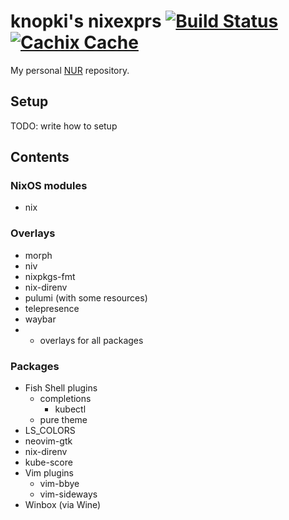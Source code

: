 # knopki's nixexprs [![Build Status](https://github.com/knopki/nixexprs/workflows/Release/badge.svg)](https://github.com/knopki/nixexprs/actions?workflow=Release) [![Cachix Cache](https://img.shields.io/badge/cachix-knopki--nixexprs-blue.svg)](https://knopki-nixexprs.cachix.org)

My personal [NUR](https://github.com/nix-community/NUR) repository.

## Setup

TODO: write how to setup

## Contents

### NixOS modules

- nix

### Overlays

- morph
- niv
- nixpkgs-fmt
- nix-direnv
- pulumi (with some resources)
- telepresence
- waybar
- + overlays for all packages

### Packages

- Fish Shell plugins
  - completions
    - kubectl
  - pure theme
- LS_COLORS
- neovim-gtk
- nix-direnv
- kube-score
- Vim plugins
  - vim-bbye
  - vim-sideways
- Winbox (via Wine)
